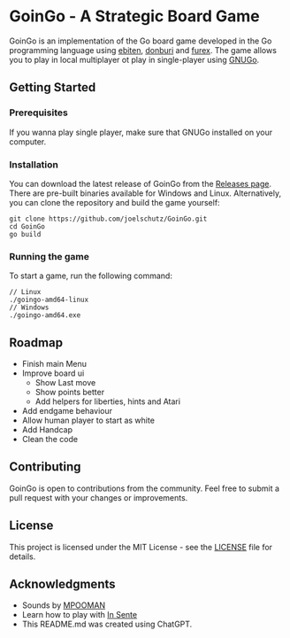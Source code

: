 # GoinGo - A Strategic Board Game

GoinGo is an implementation of the Go board game developed in the Go programming language using [ebiten](https://github.com/hajimehoshi/ebiten), [donburi](https://github.com/yohamta/donburi) and [furex](https://github.com/yohamta/furex). The game allows you to play in local multiplayer ot play in single-player using [GNUGo](https://www.gnu.org/software/gnugo/).

## Getting Started

### Prerequisites

If you wanna play single player, make sure that GNUGo installed on your computer.

### Installation

You can download the latest release of GoinGo from the [Releases page](https://github.com/joelschutz/GoinGo/releases). There are pre-built binaries available for Windows and Linux. Alternatively, you can clone the repository and build the game yourself:

```
git clone https://github.com/joelschutz/GoinGo.git
cd GoinGo
go build
```

### Running the game

To start a game, run the following command:

```
// Linux
./goingo-amd64-linux
// Windows
./goingo-amd64.exe
```

## Roadmap
 - Finish main Menu
 - Improve board ui
   - Show Last move
   - Show points better
   - Add helpers for liberties, hints and Atari
 - Add endgame behaviour
 - Allow human player to start as white
 - Add Handcap
 - Clean the code

## Contributing

GoinGo is open to contributions from the community. Feel free to submit a pull request with your changes or improvements.

## License

This project is licensed under the MIT License - see the [LICENSE](LICENSE) file for details.

## Acknowledgments

 - Sounds by [MPOOMAN](https://www.youtube.com/channel/UCNEIrnARXCFNpVWZlwg2pzg) 
 - Learn how to play with [In Sente](https://www.youtube.com/watch?v=NJ9QIiWgLWw)
 - This README.md was created using ChatGPT.
